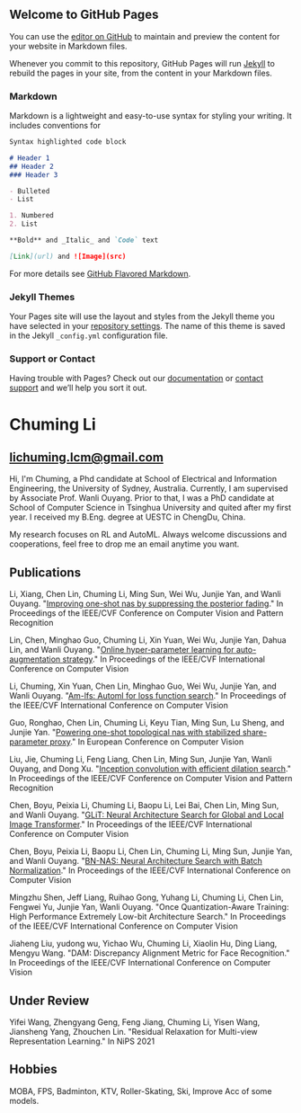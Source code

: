 ## Welcome to GitHub Pages

You can use the [editor on GitHub](https://github.com/lichuminglcm/lichuminglcm.github.io/edit/main/README.md) to maintain and preview the content for your website in Markdown files.

Whenever you commit to this repository, GitHub Pages will run [Jekyll](https://jekyllrb.com/) to rebuild the pages in your site, from the content in your Markdown files.

### Markdown

Markdown is a lightweight and easy-to-use syntax for styling your writing. It includes conventions for

```markdown
Syntax highlighted code block

# Header 1
## Header 2
### Header 3

- Bulleted
- List

1. Numbered
2. List

**Bold** and _Italic_ and `Code` text

[Link](url) and ![Image](src)
```

For more details see [GitHub Flavored Markdown](https://guides.github.com/features/mastering-markdown/).

### Jekyll Themes

Your Pages site will use the layout and styles from the Jekyll theme you have selected in your [repository settings](https://github.com/lichuminglcm/lichuminglcm.github.io/settings/pages). The name of this theme is saved in the Jekyll `_config.yml` configuration file.

### Support or Contact

Having trouble with Pages? Check out our [documentation](https://docs.github.com/categories/github-pages-basics/) or [contact support](https://support.github.com/contact) and we’ll help you sort it out.

# Chuming Li
## lichuming.lcm@gmail.com

Hi, I'm Chuming, a Phd candidate at School of Electrical and Information Engineering, the University of Sydney, Australia. Currently, I am supervised by Associate Prof. Wanli Ouyang. Prior to that, I was a PhD candidate at School of Computer Science in Tsinghua University and quited after my first year. I received my B.Eng. degree at UESTC in ChengDu, China.

My research focuses on RL and AutoML. Always welcome discussions and cooperations, feel free to drop me an email anytime you want.

## Publications

Li, Xiang, Chen Lin, Chuming Li, Ming Sun, Wei Wu, Junjie Yan, and Wanli Ouyang. "[Improving one-shot nas by suppressing the posterior fading](https://openaccess.thecvf.com/content_CVPR_2020/papers/Li_Improving_One-Shot_NAS_by_Suppressing_the_Posterior_Fading_CVPR_2020_paper.pdf)." In Proceedings of the IEEE/CVF Conference on Computer Vision and Pattern Recognition

Lin, Chen, Minghao Guo, Chuming Li, Xin Yuan, Wei Wu, Junjie Yan, Dahua Lin, and Wanli Ouyang. "[Online hyper-parameter learning for auto-augmentation strategy](http://openaccess.thecvf.com/content_ICCV_2019/papers/Lin_Online_Hyper-Parameter_Learning_for_Auto-Augmentation_Strategy_ICCV_2019_paper.pdf)." In Proceedings of the IEEE/CVF International Conference on Computer Vision

Li, Chuming, Xin Yuan, Chen Lin, Minghao Guo, Wei Wu, Junjie Yan, and Wanli Ouyang. "[Am-lfs: Automl for loss function search](http://openaccess.thecvf.com/content_ICCV_2019/papers/Li_AM-LFS_AutoML_for_Loss_Function_Search_ICCV_2019_paper.pdf)." In Proceedings of the IEEE/CVF International Conference on Computer Vision

Guo, Ronghao, Chen Lin, Chuming Li, Keyu Tian, Ming Sun, Lu Sheng, and Junjie Yan. "[Powering one-shot topological nas with stabilized share-parameter proxy](https://arxiv.org/pdf/2005.10511)." In European Conference on Computer Vision

Liu, Jie, Chuming Li, Feng Liang, Chen Lin, Ming Sun, Junjie Yan, Wanli Ouyang, and Dong Xu. "[Inception convolution with efficient dilation search](https://openaccess.thecvf.com/content/CVPR2021/papers/Liu_Inception_Convolution_With_Efficient_Dilation_Search_CVPR_2021_paper.pdf)." In Proceedings of the IEEE/CVF Conference on Computer Vision and Pattern Recognition

Chen, Boyu, Peixia Li, Chuming Li, Baopu Li, Lei Bai, Chen Lin, Ming Sun, and Wanli Ouyang. "[GLiT: Neural Architecture Search for Global and Local Image Transformer](https://arxiv.org/pdf/2107.02960)." In Proceedings of the IEEE/CVF International Conference on Computer Vision

Chen, Boyu, Peixia Li, Baopu Li, Chen Lin, Chuming Li, Ming Sun, Junjie Yan, and Wanli Ouyang. "[BN-NAS: Neural Architecture Search with Batch Normalization](https://arxiv.org/pdf/2108.07375)." In Proceedings of the IEEE/CVF International Conference on Computer Vision

Mingzhu Shen, Jeff Liang, Ruihao Gong, Yuhang Li, Chuming Li, Chen Lin, Fengwei Yu, Junjie Yan, Wanli Ouyang. "Once Quantization-Aware Training: High Performance Extremely Low-bit Architecture Search." In Proceedings of the IEEE/CVF International Conference on Computer Vision

Jiaheng Liu, yudong wu, Yichao Wu, Chuming Li, Xiaolin Hu, Ding Liang, Mengyu Wang. "DAM: Discrepancy Alignment Metric for Face Recognition." In Proceedings of the IEEE/CVF International Conference on Computer Vision

## Under Review

Yifei Wang, Zhengyang Geng, Feng Jiang, Chuming Li, Yisen Wang, Jiansheng Yang, Zhouchen Lin.  "Residual Relaxation for Multi-view Representation Learning." In NiPS 2021 

## Hobbies

MOBA, FPS, Badminton, KTV, Roller-Skating, Ski, Improve Acc of some models.
